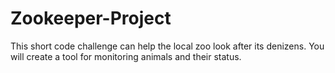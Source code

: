 # Zookeeper-Project
 This short code challenge can help the local zoo look after its denizens. You will create a tool for monitoring animals and their status.
